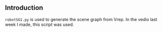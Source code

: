 ## Introduction

`robotSG1.py` is used to generate the scene graph from Vrep. In the vedio last week I made, this script was used.   

